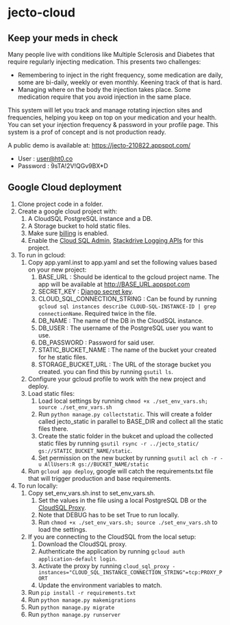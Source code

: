 # jecto-cloud
## Keep your meds in check

Many people live with conditions like Multiple Sclerosis and Diabetes
that require regularly injecting medication. This presents two challenges:
* Remembering to inject in the right frequency, some medication are daily,
 some are bi-daily, weekly or even monthly. Keening track of that is hard.
* Managing where on the body the injection takes place. Some medication require that you avoid injection in the same place.  

This system will let you track and manage rotating injection sites and frequencies, helping you keep on top on your 
medication and your health. You can set your injection frequency & password in your profile page.  This system is 
a prof of concept and is not production ready. 


A public demo is available at: https://jecto-210822.appspot.com/

* User : user@ht0.co
* Password : 9sTA!2V!QGv9BX*D

## Google Cloud deployment

1. Clone project code in a folder.
1. Create a google cloud project with:
   1. A CloudSQL PostgreSQL instance and a DB.
   1. A Storage bucket to hold static files.
   1. Make sure [billing](https://cloud.google.com/billing/docs/how-to/modify-project) is enabled.
   1. Enable the [Cloud SQL Admin](https://console.developers.google.com/apis/api/sqladmin.googleapis.com/), [Stackdrive Logging APIs](https://console.cloud.google.com/flows/enableapi?apiid=logging.googleapis.com) for this project.
1. To run in gcloud:
   1. Copy app.yaml.inst to app.yaml and set the following values based on your new project:
      1. BASE_URL : Should be identical to the gcloud project name. The app will be available at http://BASE_URL.appspot.com
      1. SECRET_KEY : [Django secret key](https://docs.djangoproject.com/en/dev/ref/settings/#secret-key).
      1. CLOUD_SQL_CONNECTION_STRING : Can be found by running `gcloud sql instances describe CLOUD-SQL-INSTANCE-ID | grep connectionName`. Required twice in the file.
      1. DB_NAME : The name of the DB in the CloudSQL instance.
      1. DB_USER : The username of the PostgreSQL user you want to use.
      1. DB_PASSWORD : Password for said user.
      1. STATIC_BUCKET_NAME : The name of the bucket your created for he static files.
      1. STORAGE_BUCKET_URL : The URL of the storage bucket you created. you can find this by running `gsutil ls`.
   1. Configure your gcloud profile to work with the new project and deploy.
   1. Load static files:
      1. Load local settings by running `chmod +x ./set_env_vars.sh; source ./set_env_vars.sh`
      1. Run `python manage.py collectstatic`. This will create a folder called jecto_static in parallel to BASE_DIR and collect all the static files there.
      1. Create the static folder in the bukcet and upload the collected static files by running `gsutil rsync -r ../jecto_static/ gs://STATIC_BUCKET_NAME/static`.
      1. Set permission on the new bucket by running `gsutil acl ch -r -u AllUsers:R gs://BUCKET_NAME/static`
   1. Run `gcloud app deploy`, google will catch the requirements.txt file that will trigger production and base requirements.
1. To run locally:
   1. Copy set_env_vars.sh.inst to set_env_vars.sh.
      1. Set the values in the file using a local PostgreSQL DB or the [CloudSQL Proxy](https://cloud.google.com/sql/docs/mysql/sql-proxy).
      1. Note that DEBUG has to be set True to run locally.
      1. Run `chmod +x ./set_env_vars.sh; source ./set_env_vars.sh` to load the settings.
   1. If you are connecting to the CloudSQL from the local setup:
      1. Download the CloudSQL proxy.
      1. Authenticate the application by running `gcloud auth application-default login`.
      1. Activate the proxy by running `cloud_sql_proxy -instances="CLOUD_SQL_INSTANCE_CONNECTION_STRING"=tcp:PROXY_PORT`
      1. Update the environment variables to match.
   1. Run `pip install -r requirements.txt`
   1. Run `python manage.py makemigrations`
   1. Run `python manage.py migrate`
   1. Run `python manage.py runserver`
